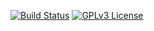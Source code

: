 [![Build Status](https://travis-ci.org/mle86/walk.svg?branch=master)](https://travis-ci.org/mle86/walk)
[![GPLv3 License](https://img.shields.io/badge/license-GPL%20v3-498e7f.svg?style=flat)](/COPYING)

